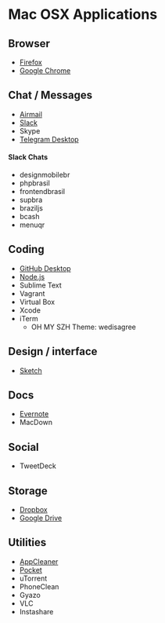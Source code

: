 # Mac OSX Applications


## Browser

* [Firefox](https://www.mozilla.org/en-US/firefox/new/)
* [Google Chrome](https://www.google.com/chrome/browser/desktop/index.html)

## Chat / Messages

* [Airmail](https://itunes.apple.com/br/app/airmail-2.5/id918858936?mt=12)
* [Slack](https://itunes.apple.com/br/app/slack/id803453959?mt=12)
* Skype
* [Telegram Desktop](https://itunes.apple.com/br/app/telegram-desktop/id946399090?mt=12)

#### Slack Chats
* designmobilebr
* phpbrasil
* frontendbrasil
* supbra
* braziljs
* bcash
* menuqr


## Coding
* [GitHub Desktop](https://desktop.github.com/)
* [Node.js](https://nodejs.org/en/)
* Sublime Text
* Vagrant
* Virtual Box
* Xcode
* iTerm
  *   OH MY SZH Theme: wedisagree


## Design / interface

* [Sketch](http://bohemiancoding.com/static/download/sketch.zip)


## Docs

* [Evernote](https://itunes.apple.com/us/app/evernote/id406056744?mt=12)
* MacDown


## Social

* TweetDeck


## Storage

* [Dropbox](https://www.dropbox.com/en/downloading?os=mac)
* [Google Drive](https://www.google.com/drive/download/)


## Utilities

* [AppCleaner](http://www.freemacsoft.net/appcleaner/)
* [Pocket](https://itunes.apple.com/app/pocket/id568494494?ls=1&mt=12)
* uTorrent
* PhoneClean
* Gyazo
* VLC
* Instashare
